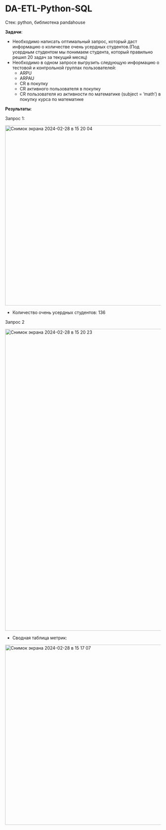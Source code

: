 # DA-ETL-Python-SQL

Стек: python, библиотека pandahouse
 
**Задачи**:
* Необходимо написать оптимальный запрос, который даст информацию о количестве очень усердных студентов.(Под усердным студентом мы понимаем студента, который правильно решил 20 задач за текущий месяц)
* Необходимо в одном запросе выгрузить следующую информацию о тестовой и контрольной группах пользователей:
    * ARPU 
    * ARPAU 
    * CR в покупку 
    * СR активного пользователя в покупку 
    * CR пользователя из активности по математике (subject = ’math’) в покупку курса по математике

**Результаты**: 

Запрос 1:

<img width="583" alt="Снимок экрана 2024-02-28 в 15 20 04" src="https://github.com/ekaterina-drozd/DA-ETL-Python-SQL/assets/158583245/16f1cb16-b591-4b5e-aed4-65668f1c87b8">

* Количество очень усердных студентов:  136

  
Запрос 2

<img width="977" alt="Снимок экрана 2024-02-28 в 15 20 23" src="https://github.com/ekaterina-drozd/DA-ETL-Python-SQL/assets/158583245/aa18e6f3-958b-437f-959b-ce78c2d1913d">

* Сводная таблица метрик:

<img width="583" alt="Снимок экрана 2024-02-28 в 15 17 07" src="https://github.com/ekaterina-drozd/DA-ETL-Python-SQL/assets/158583245/30c693e8-1c78-4712-a8d9-e8c23205bb49">


